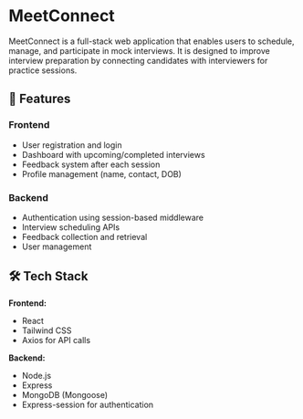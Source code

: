 # MeetConnect

MeetConnect is a full-stack web application that enables users to schedule, manage, and participate in mock interviews. It is designed to improve interview preparation by connecting
candidates with interviewers for practice sessions.

## 🚀 Features

### Frontend
- User registration and login
- Dashboard with upcoming/completed interviews
- Feedback system after each session
- Profile management (name, contact, DOB)

### Backend
- Authentication using session-based middleware
- Interview scheduling APIs
- Feedback collection and retrieval
- User management

## 🛠 Tech Stack

**Frontend:**
- React
- Tailwind CSS
- Axios for API calls

**Backend:**
- Node.js
- Express
- MongoDB (Mongoose)
- Express-session for authentication



